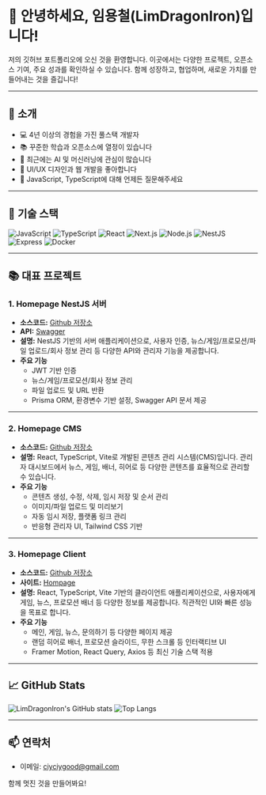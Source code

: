 # 👋 안녕하세요, 임용철(LimDragonIron)입니다!

저의 깃허브 포트폴리오에 오신 것을 환영합니다. 이곳에서는 다양한 프로젝트, 오픈소스 기여, 주요 성과를 확인하실 수 있습니다. 함께 성장하고, 협업하며, 새로운 가치를 만들어내는 것을 즐깁니다!

---

## 🚀 소개

- 💻 4년 이상의 경험을 가진 풀스택 개발자
- 📚 꾸준한 학습과 오픈소스에 열정이 있습니다
- 🤖 최근에는 AI 및 머신러닝에 관심이 많습니다
- 🎨 UI/UX 디자인과 웹 개발을 좋아합니다
- 💬 JavaScript, TypeScript에 대해 언제든 질문해주세요

---

## 🔧 기술 스택

![JavaScript](https://img.shields.io/badge/-JavaScript-F7DF1E?style=flat&logo=javascript&logoColor=black)
![TypeScript](https://img.shields.io/badge/-TypeScript-3178C6?style=flat&logo=typescript&logoColor=white)
![React](https://img.shields.io/badge/-React-61DAFB?style=flat&logo=react&logoColor=black)
![Next.js](https://img.shields.io/badge/-Next.js-000000?style=flat&logo=next.js&logoColor=white)
![Node.js](https://img.shields.io/badge/-Node.js-339933?style=flat&logo=node.js&logoColor=white)
![NestJS](https://img.shields.io/badge/-NestJS-E0234E?style=flat&logo=nestjs&logoColor=white)
![Express](https://img.shields.io/badge/-Express-000000?style=flat&logo=express&logoColor=white)
![Docker](https://img.shields.io/badge/-Docker-2496ED?style=flat&logo=docker&logoColor=white)

---

## 📚 대표 프로젝트

### 1. Homepage NestJS 서버
- **소스코드:**  [Github 저장소](https://github.com/LimDragonIron/hompage-server)
- **API:** [Swagger](https://be.joiepot.com/docs#/)
- **설명:** NestJS 기반의 서버 애플리케이션으로, 사용자 인증, 뉴스/게임/프로모션/파일 업로드/회사 정보 관리 등 다양한 API와 관리자 기능을 제공합니다.
- **주요 기능**
  - JWT 기반 인증
  - 뉴스/게임/프로모션/회사 정보 관리
  - 파일 업로드 및 URL 반환
  - Prisma ORM, 환경변수 기반 설정, Swagger API 문서 제공

---

### 2. Homepage CMS
- **소스코드:**  [Github 저장소](https://github.com/LimDragonIron/hompage-cms)
- **설명:** React, TypeScript, Vite로 개발된 콘텐츠 관리 시스템(CMS)입니다. 관리자 대시보드에서 뉴스, 게임, 배너, 히어로 등 다양한 콘텐츠를 효율적으로 관리할 수 있습니다.
- **주요 기능**
  - 콘텐츠 생성, 수정, 삭제, 임시 저장 및 순서 관리
  - 이미지/파일 업로드 및 미리보기
  - 자동 임시 저장, 플랫폼 링크 관리
  - 반응형 관리자 UI, Tailwind CSS 기반

---

### 3. Homepage Client
- **소스코드:**  [Github 저장소](https://github.com/LimDragonIron/homepage-client)
- **사이트:** [Hompage](https://games.joiepot.com)
- **설명:** React, TypeScript, Vite 기반의 클라이언트 애플리케이션으로, 사용자에게 게임, 뉴스, 프로모션 배너 등 다양한 정보를 제공합니다. 직관적인 UI와 빠른 성능을 목표로 합니다.
- **주요 기능**
  - 메인, 게임, 뉴스, 문의하기 등 다양한 페이지 제공
  - 랜덤 히어로 배너, 프로모션 슬라이드, 무한 스크롤 등 인터랙티브 UI
  - Framer Motion, React Query, Axios 등 최신 기술 스택 적용

---

## 📈 GitHub Stats

![LimDragonIron's GitHub stats](https://github-readme-stats.vercel.app/api?username=LimDragonIron&hide=stars,contribs_icons=true&theme=dracula)
![Top Langs](https://github-readme-stats.vercel.app/api/top-langs/?username=LimDragonIron&layout=compact&theme=radical)

---

## 📫 연락처

- 이메일: ciyciygood@gmail.com

함께 멋진 것을 만들어봐요!
